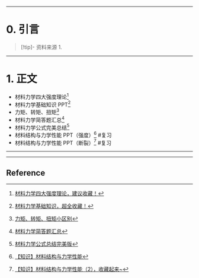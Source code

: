 ```table-of-contents
```
---
# 0. 引言
> [!tip]- 资料来源
> 1. 

----
# 1. 正文
- 材料力学四大强度理论[^1]
- 材料力学基础知识 PPT[^2]
- 力矩、转矩、扭矩[^3]
- 材料力学简答题汇总[^4]
- 材料力学公式完美总结[^5]
- 材料结构与力学性能 PPT（强度）[^6] #复习
- 材料结构与力学性能 PPT（断裂）[^7] #复习



---
---
## Reference 



[^1]: [材料力学四大强度理论，建议收藏！](https://mp.weixin.qq.com/s/X7IF_YMDhh93NmgRZajmNQ)
[^2]: [材料力学基础知识，超全收藏！](https://mp.weixin.qq.com/s/23u45XMZKx0TaJ2kxoFxoA)
[^3]: [力矩、转矩、扭矩小区别](https://mp.weixin.qq.com/s/kuppgn9v3hqNhW4Nkbdd9Q)
[^4]: [材料力学简答题汇总](https://mp.weixin.qq.com/s/VfN3ARIv90vLUnrQP-dong)
[^5]: [材料力学公式总结完美版](https://mp.weixin.qq.com/s/GQtBjK6-gth5TWq96LRnFA)
[^6]: [【知识】材料结构与力学性能](https://mp.weixin.qq.com/s/JTnuQrTLxpE6J3nVSQZ3qA)
[^7]: [【知识】材料结构与力学性能（2），收藏起来~](https://mp.weixin.qq.com/s/zG3282ZA9xUTeqft8_BQjQ)


